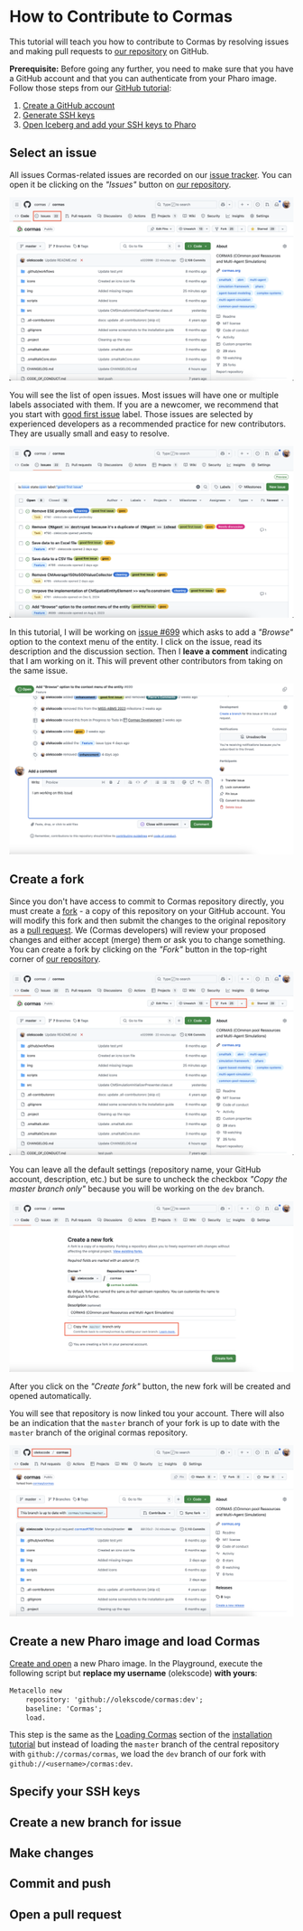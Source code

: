 # How to Contribute to Cormas

This tutorial will teach you how to contribute to Cormas by resolving issues and making pull requests to [our repository](https://github.com/cormas/cormas) on GitHub.

**Prerequisite:** Before going any further, you need to make sure that you have a GitHub account and that you can authenticate from your Pharo image. Follow those steps from our [GitHub tutorial](github):

1. [Create a GitHub account](github?id=step-1-create-a-github-account)
2. [Generate SSH keys](github?id=step-2-generate-ssh-keys)
3. [Open Iceberg and add your SSH keys to Pharo](github?id=step-3-open-iceberg-and-add-your-ssh-keys)

## Select an issue

All issues Cormas-related issues are recorded on our [issue tracker](https://github.com/cormas/cormas/issues). You can open it be clicking on the _"Issues"_ button on [our repository](https://github.com/cormas/cormas). 

![](_media/contributing/issues-button.png)
 
You will see the list of open issues. Most issues will have one or multiple labels associated with them. If you are a newcomer, we recommend that you start with [good first issue](https://github.com/cormas/cormas/issues?q=is%3Aissue%20state%3Aopen%20label%3A%22good%20first%20issue%22) label. Those issues are selected by experienced developers as a recommended practice for new contributors. They are usually small and easy to resolve.

![](_media/contributing/good-first-issue.png)

In this tutorial, I will be working on [issue #699](https://github.com/cormas/cormas/issues/699) which asks to add a _"Browse"_ option to the context menu of the entity. I click on the issue, read its description and the discussion section. Then I **leave a comment** indicating that I am working on it. This will prevent other contributors from taking on the same issue.

![](_media/contributing/comment-on-issue.png)

## Create a fork

Since you don't have access to commit to Cormas repository directly, you must create a [fork](https://docs.github.com/en/pull-requests/collaborating-with-pull-requests/working-with-forks/fork-a-repo) - a copy of this repository on your GitHub account. You will modify this fork and then submit the changes to the original repository as a [pull request](https://docs.github.com/en/pull-requests/collaborating-with-pull-requests/proposing-changes-to-your-work-with-pull-requests/about-pull-requests). We (Cormas developers) will review your proposed changes and either accept (merge) them or ask you to change something. You can create a fork by clicking on the _"Fork"_ button in the top-right corner of [our repository](https://github.com/cormas/cormas).

![](_media/contributing/fork.png)

You can leave all the default settings (repository name, your GitHub account, description, etc.) but be sure to uncheck the checkbox _"Copy the master branch only"_ because you will be working on the `dev` branch.

![](_media/contributing/fork-copy-branch.png)

After you click on the _"Create fork"_ button, the new fork will be created and opened automatically. 

You will see that repository is now linked tou your account. There will also be an indication that the `master` branch of your fork is up to date with the `master` branch of the original cormas repository.

![](_media/contributing/fork-result.png)

## Create a new Pharo image and load Cormas

[Create and open](install?id=step-2-create-a-pharo-image) a new Pharo image. In the Playground, execute the following script but **replace my username** (olekscode) **with yours**:

```st
Metacello new
    repository: 'github://olekscode/cormas:dev';
    baseline: 'Cormas';
    load.
```

This step is the same as the [Loading Cormas](install?id=loading-cormas) section of the [installation tutorial](install) but instead of loading the `master` branch of the central repository with `github://cormas/cormas`, we load the `dev` branch of our fork with `github://<username>/cormas:dev`.

## Specify your SSH keys

## Create a new branch for issue

## Make changes

## Commit and push

## Open a pull request